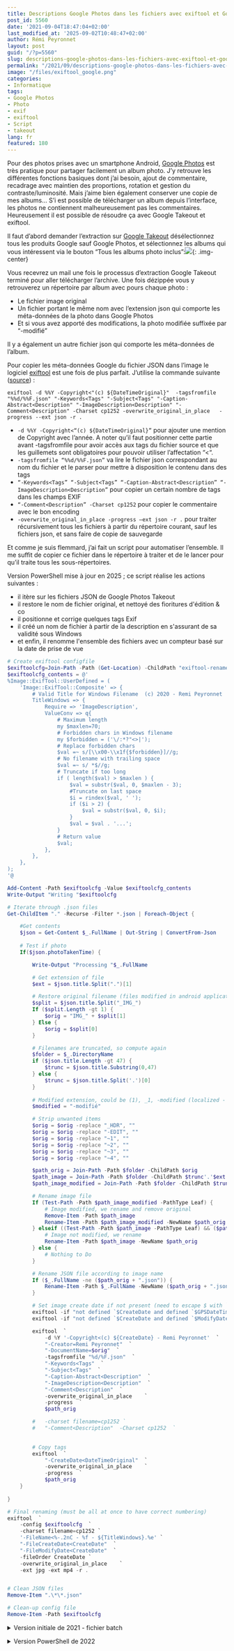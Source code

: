 ```yaml
---
title: Descriptions Google Photos dans les fichiers avec exiftool et Google Takeout
post_id: 5560
date: '2021-09-04T18:47:04+02:00'
last_modified_at: '2025-09-02T10:48:47+02:00'
author: Rémi Peyronnet
layout: post
guid: "/?p=5560"
slug: descriptions-google-photos-dans-les-fichiers-avec-exiftool-et-google-takeout
permalink: "/2021/09/descriptions-google-photos-dans-les-fichiers-avec-exiftool-et-google-takeout/"
image: "/files/exiftool_google.png"
categories:
- Informatique
tags:
- Google Photos
- Photo
- exif
- exiftool
- Script
- takeout
lang: fr
featured: 180
---
```


Pour des photos prises avec un smartphone Android, [Google Photos](https://www.google.com/photos/about/) est très pratique pour partager facilement un album photo. J’y retrouve les différentes fonctions basiques dont j’ai besoin, ajout de commentaire, recadrage avec maintien des proportions, rotation et gestion du contraste/luminosité. Mais j’aime bien également conserver une copie de mes albums… S’i est possible de télécharger un album depuis l’interface, les photos ne contiennent malheureusement pas les commentaires. Heureusement il est possible de résoudre ça avec Google Takeout et exiftool.

Il faut d’abord demander l’extraction sur [Google Takeout](https://takeout.google.com/settings/takeout) désélectionnez tous les produits Google sauf Google Photos, et sélectionnez les albums qui vous intéressent via le bouton “Tous les albums photo inclus”:![](/files/GooglePhotos_Takeout.png){: .img-center}

Vous recevrez un mail une fois le processus d’extraction Google Takeout terminé pour aller télécharger l’archive. Une fois dézippée vous y retrouverez un répertoire par album avec pours chaque photo :

- Le fichier image original
- Un fichier portant le même nom avec l’extension json qui comporte les méta-données de la photo dans Google Photos
- Et si vous avez apporté des modifications, la photo modifiée suffixée par “-modifié”

Il y a également un autre fichier json qui comporte les méta-données de l’album.

Pour copier les méta-données Google du fichier JSON dans l’image le logiciel [exiftool](https://exiftool.org/) est une fois de plus parfait. J’utilise la commande suivante ([source](https://exiftool.org/forum/index.php?topic=11064.0)) :

```
exiftool -d %%Y -Copyright<"(c) ${DateTimeOriginal}"  -tagsfromfile "%%d/%%F.json" "-Keywords<Tags" "-Subject<Tags" "-Caption-Abstract<Description" "-ImageDescription<Description" "-Comment<Description" -Charset cp1252 -overwrite_original_in_place   -progress --ext json -r .
```

- `-d %%Y -Copyright<“(c) ${DateTimeOriginal}”` pour ajouter une mention de Copyright avec l’année. A noter qu’il faut positionner cette partie avant -tagsfromfile pour avoir accès aux tags du fichier source et que les guillemets sont obligatoires pour pouvoir utiliser l’affectation “&lt;“.
- `-tagsfromfile “%%d/%%F.json”` va lire le fichier json correspondant au nom du fichier et le parser pour mettre à disposition le contenu dans des tags
- `“-Keywords<Tags” “-Subject<Tags” “-Caption-Abstract<Description” “-ImageDescription<Description”` pour copier un certain nombre de tags dans les champs EXIF
- `“-Comment<Description” -Charset cp1252` pour copier le commentaire avec le bon encoding
- `-overwrite_original_in_place -progress –ext json -r .` pour traiter récursivement tous les fichiers à partir du répertoire courant, sauf les fichiers json, et sans faire de copie de sauvegarde

Et comme je suis flemmard, j’ai fait un script pour automatiser l’ensemble. Il me suffit de copier ce fichier dans le répertoire à traiter et de le lancer pour qu’il traite tous les sous-répertoires. 

Version PowerShell mise à jour en 2025 ; ce script réalise les actions suivantes :
- il itère sur les fichiers JSON de Google Photos Takeout
- il restore le nom de fichier original, et nettoyé des fioritures d'édition & co
- il positionne et corrige quelques tags Exif
- il créé un nom de fichier à partir de la description en s'assurant de sa validité sous Windows
- et enfin, il renomme l'ensemble des fichiers avec un compteur basé sur la date de prise de vue


```powershell
# Create exiftool configfile
$exiftoolcfg=Join-Path -Path (Get-Location) -ChildPath "exiftool-rename.cfg"
$exiftoolcfg_contents = @'
%Image::ExifTool::UserDefined = (
    'Image::ExifTool::Composite' => {
		# Valid Title for Windows Filename  (c) 2020 - Remi Peyronnet
        TitleWindows => {
            Require => 'ImageDescription',
			ValueConv => q{ 
				# Maximum length
				my $maxlen=70;
				# Forbidden chars in Windows filename
				my $forbidden = ('\/:*?"<>|'); 
				# Replace forbidden chars
				$val =~ s/[\\x00-\\x1f{$forbidden}]//g; 
				# No filename with trailing space
				$val =~ s/ *$//g; 
				# Truncate if too long
				if ( length($val) > $maxlen ) {
					$val = substr($val, 0, $maxlen - 3);
					#Truncate on last space
					$i = rindex($val, ' ');
					if ($i > 2) {
						$val = substr($val, 0, $i);
					}
					$val = $val . '...';
				}
				# Return value
				$val;
			},
        },
    },
);
'@

Add-Content -Path $exiftoolcfg -Value $exiftoolcfg_contents
Write-Output "Writing "$exiftoolcfg 

# Iterate through .json files
Get-ChildItem "." -Recurse -Filter *.json | Foreach-Object {

	#Get contents
    $json = Get-Content $_.FullName | Out-String | ConvertFrom-Json
	
	# Test if photo
	If($json.photoTakenTime) {

		Write-Output "Processing "$_.FullName 

		# Get extension of file
		$ext = $json.title.Split(".")[1]

		# Restore original filename (files modified in android application have an ugly name)
		$split = $json.title.Split("_IMG_")
		If ($split.Length -gt 1) {
			$orig = "IMG_" + $split[1]
		} Else { 
			$orig = $split[0]
		}

		# Filenames are truncated, so compute again
		$folder = $_.DirectoryName
		if ($json.title.Length -gt 47) {
			$trunc = $json.title.Substring(0,47)
		} else {
			$trunc = $json.title.Split('.')[0]
		}
		
		# Modified extension, could be (1), _1, -modified (localized - UTF8 encoding),...
		$modified = "-modifié"

		# Strip unwanted items
		$orig = $orig -replace "_HDR", ""
		$orig = $orig -replace "-EDIT", ""
		$orig = $orig -replace "~1", ""
		$orig = $orig -replace "~2", ""
		$orig = $orig -replace "~3", ""
		$orig = $orig -replace "~4", ""

		$path_orig = Join-Path -Path $folder -ChildPath $orig
		$path_image = Join-Path -Path $folder -ChildPath $trunc'.'$ext
		$path_image_modified = Join-Path -Path $folder -ChildPath $trunc$modified'.'$ext

		# Rename image file
		If (Test-Path -Path $path_image_modified -PathType Leaf) {
			# Image modified, we rename and remove original
			Remove-Item -Path $path_image
			Rename-Item -Path $path_image_modified -NewName $path_orig
		} elseif ((Test-Path -Path $path_image -PathType Leaf) && ($path_orig -ne $path_image)) {
			# Image not modified, we rename
			Rename-Item -Path $path_image -NewName $path_orig
		} else {
			# Nothing to Do
		}

		# Rename JSON file according to image name
		If ($_.FullName -ne ($path_orig + ".json")) {
			Rename-Item -Path $_.FullName -NewName ($path_orig + ".json")
		}

		# Set image create date if not present (need to escape $ with ` in PowerShell)
		exiftool -if "not defined `$CreateDate and defined `$GPSDateTime" "-CreateDate<GPSDateTime" -overwrite_original_in_place $path_orig
		exiftool -if "not defined `$CreateDate and defined `$ModifyDate" "-CreateDate<ModifyDate" -overwrite_original_in_place $path_orig

		exiftool  `
			-d %Y '-Copyright<(c) ${CreateDate} - Remi Peyronnet'  `
			"-Creator=Remi Peyronnet"  `
			"-DocumentName=$orig"  `
			-tagsfromfile "%d/%F.json"  `
			"-Keywords<Tags"  `
			"-Subject<Tags"  `
			"-Caption-Abstract<Description"  `
			"-ImageDescription<Description"  `
			"-Comment<Description"  `
			-overwrite_original_in_place    `
			-progress  `
			$path_orig

		#	-charset filename=cp1252 `
		#	"-Comment<Description"  -Charset cp1252  `

			
		# Copy tags
		exiftool  `
			"-CreateDate<DateTimeOriginal"  `
			-overwrite_original_in_place    `
			-progress  `
			$path_orig
	}
	
}

# Final renaming (must be all at once to have correct numbering)
exiftool  `
	-config $exiftoolcfg  `
	-charset filename=cp1252 `
	'-FileName<%-.2nC - %f - ${TitleWindows}.%e' `
	"-FileCreateDate<CreateDate"  `
	"-FileModifyDate<CreateDate"  `
	-fileOrder CreateDate `
	-overwrite_original_in_place    `
	-ext jpg -ext mp4 -r .


# Clean JSON files
Remove-Item ".\*\*.json"

# Clean-up config file
Remove-Item -Path $exiftoolcfg

```


<p><details markdown='1'><summary>Version initiale de 2021 - fichier batch</summary>


Deux petites complications notables dans ce script :

- Il remplace les fichiers originaux par les fichiers modifiés (ceux suffixés par -modifié) ; voir la première boucle for
- Il contient directement le script exiftool pour renommer sous Windows ([voir ce post](/2020/09/exiftool-config-file-to-rename-files-with-title-on-windows/)) pour n’avoir qu’un unique fichier à créer ; le script est temporairement écrit puis supprimé ; voir la deuxième boucle for qui extrait le script entre les deux balises à la fin

```batch
@echo off
echo Current Directory %~dp0

echo Save original filename
exiftool "-DocumentName<FileName"  -overwrite_original_in_place --ext json -r .

echo Replace original files with files modified in Google Photo (edit modif variable to match your local langage)
REM File must be saved to UTF8 or change the encoding below
chcp 65001
set modif=-modifiÃ©
setlocal enabledelayedexpansion
for /R %%f in (*%modif%*.*) do (
    set FileName=%%f
    set PrevName=%%~nxf
	set PrevFileName=!FileName:%modif%=!
	set NewName=!PrevName:%modif%=!
	del "!PrevFileName!"
	rename "%%f" "!NewName!"
)
endlocal

echo Set caption from Google + set copyright
REM Source : https://exiftool.org/forum/index.php?topic=11064.0 + /2020/09/exiftool-config-file-to-rename-files-with-title-on-windows/
exiftool -d %%Y "-Copyright<(c) ${DateTimeOriginal} - Remi Peyronnet"  -tagsfromfile "%%d/%%F.json" "-Keywords<Tags" "-Subject<Tags" "-Caption-Abstract<Description" "-ImageDescription<Description" "-Comment<Description" -Charset cp1252 -overwrite_original_in_place   -progress --ext json -r .

echo Rename
REM Create exiftool-rename config file
set exifcfg=exiftool-rename.cfg

REM Source : https://stackoverflow.com/questions/7308586/using-batch-echo-with-special-characters
for /f "useback delims=" %%_ in (%0) do (
  if "%%_"=="___ATAD___" set $=
  if defined $ echo(%%_ >> %exifcfg%
  if "%%_"=="___DATA___" set $=1
)

REM exiftool -config "%~dp0\exiftool-rename.txt" -d "%%Y-%%m-%%d %%H-%%M-%%S"  "-FileName<${DateTimeOriginal} - %%f - ${TitleWindows}..%%e"  -ext "%EXT%" -r .
exiftool -config "%~dp0\%exifcfg%" "-FileName<%%.2nC - %%f - ${TitleWindows}.%%e" --ext json  -r .
del %exifcfg%

echo Delete Google Photos json
del /s *.json

PAUSE
goto :eof

___DATA___
%Image::ExifTool::UserDefined = (
    'Image::ExifTool::Composite' => {
		# Valid Title for Windows Filename  (c) 2020 - Remi Peyronnet
        TitleWindows => {
            Require => 'ImageDescription',
			ValueConv => q{ 
				# Maximum length
				my $maxlen=70;
				# Forbidden chars in Windows filename
				my $forbidden = ('\/:*?"<>|'); 
				# Replace forbidden chars
				$val =~ s/[\\x00-\\x1f{$forbidden}]//g; 
				# No filename with trailing space
				$val =~ s/ *$//g; 
				# Truncate if too long
				if ( length($val) > $maxlen ) {
					$val = substr($val, 0, $maxlen - 3);
					#Truncate on last space
					$i = rindex($val, ' ');
					if ($i > 2) {
						$val = substr($val, 0, $i);
					}
					$val = $val . '...';
				}
				# Return value
				$val;
			},
        },
    },
);
___ATAD___

rem #
rem #

```

Ce script peut bien sur être adapté pour fonctionner sous Linux (et sera même beaucoup plus simple)

</details></p>


<p><details markdown='1'><summary>Version PowerShell de 2022</summary>

Version PowerShell modifiée en 2022 pour prendre en compte les modifications Google Photos (Fichiers modifiés via (1) et restauration du nom initial de prise de vue modifié par l’application Android en cas de modification)

```powershell
# Create exiftool configfile
$exiftoolcfg=Join-Path -Path (Get-Location) -ChildPath "exiftool-rename.cfg"
$exiftoolcfg_contents = @'
%Image::ExifTool::UserDefined = (
    'Image::ExifTool::Composite' => {
		# Valid Title for Windows Filename  (c) 2020 - Remi Peyronnet
        TitleWindows => {
            Require => 'ImageDescription',
			ValueConv => q{ 
				# Maximum length
				my $maxlen=70;
				# Forbidden chars in Windows filename
				my $forbidden = ('\/:*?"<>|'); 
				# Replace forbidden chars
				$val =~ s/[\\x00-\\x1f{$forbidden}]//g; 
				# No filename with trailing space
				$val =~ s/ *$//g; 
				# Truncate if too long
				if ( length($val) > $maxlen ) {
					$val = substr($val, 0, $maxlen - 3);
					#Truncate on last space
					$i = rindex($val, ' ');
					if ($i > 2) {
						$val = substr($val, 0, $i);
					}
					$val = $val . '...';
				}
				# Return value
				$val;
			},
        },
    },
);
'@

Add-Content -Path $exiftoolcfg -Value $exiftoolcfg_contents
Write-Output "Writing "$exiftoolcfg 

# Iterate through .json files
Get-ChildItem "." -Recurse -Filter *.json | Foreach-Object {

	#Get contents
    $json = Get-Content $_.FullName | Out-String | ConvertFrom-Json
	
	# Test if photo
	If($json.photoTakenTime) {

		Write-Output "Processing "$_.FullName 

		# Get extension of file
		$ext = $json.title.Split(".")[1]
	
		# Restore original filename (files modified in android application have an ugly name)
		$split = $json.title.Split("_IMG_")
		If ($split.Length -gt 1) {
			$orig = "IMG_" + $split[1]
		} Else { 
			$orig = $split[0]
		}

		# Filenames are truncated, so compute again
		$folder = $_.DirectoryName
		if ($json.title.Length -gt 47) {
			$trunc = $json.title.Substring(0,47)
		} else {
			$trunc = $json.title.Split('.')[0]
		}
		$modified = "(1)"

		$path_orig = Join-Path -Path $folder -ChildPath $orig
		$path_image = Join-Path -Path $folder -ChildPath $trunc'.'$ext
		$path_image_modified = Join-Path -Path $folder -ChildPath $trunc$modified'.'$ext

		# Rename image file
		If (Test-Path -Path $path_image_modified -PathType Leaf) {
			# Image modified, we rename and remove original
			Remove-Item -Path $path_image
			Rename-Item -Path $path_image_modified -NewName $path_orig
		} elseif ((Test-Path -Path $path_image -PathType Leaf) && ($path_orig -ne $path_image)) {
			# Image not modified, we rename
			Rename-Item -Path $path_image -NewName $path_orig
		} else {
			# Nothing to Do
		}

		# Rename JSON file according to image name
		If ($_.FullName -ne ($path_orig + ".json")) {
			Rename-Item -Path $_.FullName -NewName ($path_orig + ".json")
		}
		
		exiftool  `
			-d %Y '-Copyright<(c) ${CreateDate} - Remi Peyronnet'  `
			"-Creator=Remi Peyronnet"  `
			"-DocumentName=$orig"  `
			-tagsfromfile "%d/%F.json"  `
			"-Keywords<Tags"  `
			"-Subject<Tags"  `
			"-Caption-Abstract<Description"  `
			"-ImageDescription<Description"  `
			"-Comment<Description"  -Charset cp1252  `
			-charset filename=cp1252 `
			-overwrite_original_in_place    `
			-progress  `
			$path_orig
	}
	
}

# Final renaming (must be all at once to have correct numbering)
exiftool  `
	-config $exiftoolcfg  `
	-charset filename=cp1252 `
	'-FileName<%-.2nC - %f - ${TitleWindows}.%e' `
	"-FileCreateDate<CreateDate"  `
	"-FileModifyDate<CreateDate"  `
	-fileOrder CreateDate `
	-overwrite_original_in_place    `
	-ext jpg -ext mp4 -r .


# Clean JSON files
Remove-Item ".\*\*.json"

# Clean-up config file
Remove-Item -Path $exiftoolcfg

```

</details></p>
